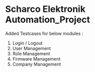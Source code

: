 # Scharco Elektronik Automation_Project
Added Testcases for below modules :
1) Login / Logout
2) User Management
3) Role Management
4) Firmware Management
5) Company Management